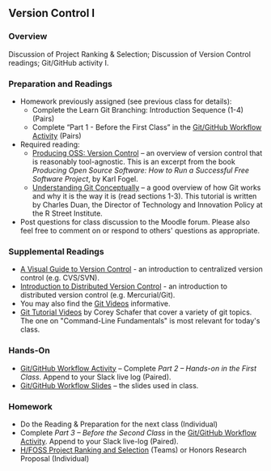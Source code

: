 ## Version Control I

### Overview

Discussion of Project Ranking & Selection; Discussion of Version Control readings; Git/GitHub activity I.

### Preparation and Readings

- Homework previously assigned (see previous class for details):
  * Complete the Learn Git Branching: Introduction Sequence (1-4) (Pairs)
  * Complete “Part 1 - Before the First Class” in the [Git/GitHub
    Workflow Activity](07-gitActivity.html) (Pairs)
- Required reading:
  * [Producing OSS: Version
    Control](http://producingoss.com/en/vc.html) &ndash; an overview
    of version control that is reasonably tool-agnostic. This is an
    excerpt from the book *Producing Open Source Software: How to Run
    a Successful Free Software Project*, by Karl Fogel.
  * [Understanding Git
    Conceptually](https://www.sbf5.com/~cduan/technical/git/) &ndash;
    a good overview of how Git works and why it is the way it is (read
    sections 1-3). This tutorial is written by Charles Duan, the
    Director of Technology and Innovation Policy at the R Street
    Institute.
- Post questions for class discussion to the Moodle forum. Please also
  feel free to comment on or respond to others' questions as
  appropriate.

### Supplemental Readings

- [A Visual Guide to Version
  Control](https://betterexplained.com/articles/a-visual-guide-to-version-control/) -
  an introduction to centralized version control (e.g. CVS/SVN).
- [Introduction to Distributed Version
  Control](https://betterexplained.com/articles/intro-to-distributed-version-control-illustrated/) -
  an introduction to distributed version control (e.g. Mercurial/Git).
- You may also find the [Git Videos](https://git-scm.com/videos)
  informative.
- [Git Tutorial
  Videos](https://www.youtube.com/playlist?list=PL-osiE80TeTuRUfjRe54Eea17-YfnOOAx)
  by Corey Schafer that cover a variety of git topics. The one on
  "Command-Line Fundamentals" is most relevant for today's class.

### Hands-On

- [Git/GitHub Workflow Activity](07-gitActivity.md) &ndash; Complete *Part 2 &ndash; Hands-on in the First Class*. Append to your Slack live log (Paired).
- [Git/GitHub Workflow Slides](07-githubslides.pdf) &ndash;  the slides used in class.

### Homework

- Do the Reading & Preparation for the next class (Individual)
- Complete *Part 3 &ndash; Before the Second Class* in the [Git/GitHub
Workflow Activity](07-gitActivity.md). Append to your Slack live-log
(Paired).
- [H/FOSS Project Ranking and Selection](projSelectionAsst.md) (Teams)
  or Honors Research Proposal (Individual)
